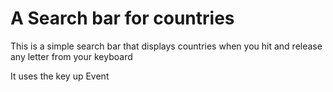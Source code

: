 # A Search bar for countries

This is a simple search bar that displays countries when you hit and release any letter from your keyboard

It uses the key up Event